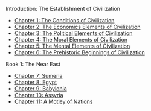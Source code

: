 Introduction: The Establishment of Civilization
  * [Chapter 1: The Conditions of Civilization](./the-story-of-civilization/our-oriental-heritage/01)
  * [Chapter 2: The Economics Elements of Civilization](./the-story-of-civilization/our-oriental-heritage/02)
  * [Chapter 3: The Political Elements of Civilization](./the-story-of-civilization/our-oriental-heritage/03)
  * [Chapter 4: The Moral Elements of Civilization](./the-story-of-civilization/our-oriental-heritage/04)
  * [Chapter 5: The Mental Elements of Civilization](./the-story-of-civilization/our-oriental-heritage/05)
  * [Chapter 6: The Prehistoric Beginnings of Civilization](./the-story-of-civilization/our-oriental-heritage/06)

Book 1: The Near East
  * [Chapter 7: Sumeria](./the-story-of-civilization/our-oriental-heritage/07)
  * [Chapter 8: Egypt](./the-story-of-civilization/our-oriental-heritage/08)
  * [Chapter 9: Babylonia](./the-story-of-civilization/our-oriental-heritage/09)
  * [Chapter 10: Assyria](./the-story-of-civilization/our-oriental-heritage/10)
  * [Chapter 11: A Motley of Nations](./the-story-of-civilization/our-oriental-heritage/11)